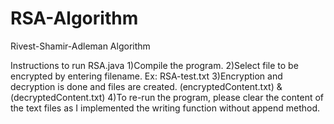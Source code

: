# RSA-Algorithm
Rivest-Shamir-Adleman Algorithm

Instructions to run RSA.java
1)Compile the program.
2)Select file to be encrypted by entering filename. Ex: RSA-test.txt
3)Encryption and decryption is done and files are created. (encryptedContent.txt) & (decryptedContent.txt)
4)To re-run the program, please clear the content of the text files as I implemented the writing function without append method.
